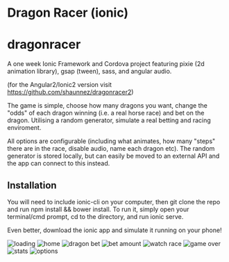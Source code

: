 Dragon Racer (ionic)
=====================

# dragonracer
A one week Ionic Framework and Cordova project featuring pixie (2d animation library), gsap (tween), sass, and angular audio.

(for the Angular2/Ionic2 version visit https://github.com/shaunnez/dragonracer2) 

The game is simple, choose how many dragons you want, change the "odds" of each dragon winning (i.e. a real horse race) and bet on the dragon. Utilising a random generator, simulate a real betting and racing enviroment.

All options are configurable (including what animates, how many "steps" there are in the race, disable audio, name each dragon etc). The random generator is stored locally, but can easily be moved to an external API and the app can connect to this instead.

## Installation

You will need to include ionic-cli on your computer, then git clone the repo and run npm install && bower install. To run it, simply open your terminal/cmd prompt, cd to the directory, and run ionic serve.

Even better, download the ionic app and simulate it running on your phone!

![loading](screenshots/dragonracer-a.png "Loading")
![home](screenshots/dragonracer-b.png "Home")
![dragon bet](screenshots/dragonracer-c.png "Choose dragon to bet on")
![bet amount](screenshots/dragonracer-d.png "Place bet amount")
![watch race](screenshots/dragonracer-e.png "Watch race")
![game over](screenshots/dragonracer-f.png "Game over score")
![stats](screenshots/dragonracer-g.png "Stats")
![options](screenshots/dragonracer-h.png "Options")